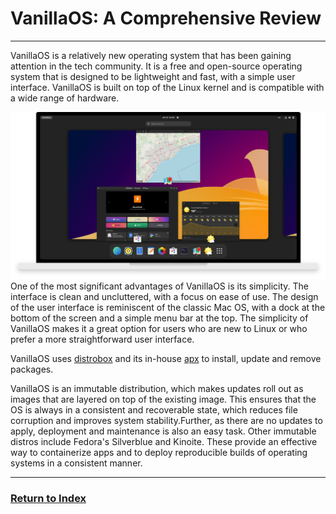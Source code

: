 # VanillaOS: A Comprehensive Review
---

VanillaOS is a relatively new operating system that has been gaining attention in the tech community. It is a free and open-source operating system that is designed to be lightweight and fast, with a simple user interface. VanillaOS is built on top of the Linux kernel and is compatible with a wide range of hardware.

![](./GNOME.svg)
One of the most significant advantages of VanillaOS is its simplicity. The interface is clean and uncluttered, with a focus on ease of use. The design of the user interface is reminiscent of the classic Mac OS, with a dock at the bottom of the screen and a simple menu bar at the top. The simplicity of VanillaOS makes it a great option for users who are new to Linux or who prefer a more straightforward user interface.

VanillaOS uses [distrobox](https://distrobox.privatedns.org) and its in-house [apx](https://documentation.vanillaos.org/docs/apx/) to install, update and remove packages.

VanillaOS is an immutable distribution, which makes updates roll out as images that are layered on top of the existing image. This ensures that the OS is always in a consistent and recoverable state, which reduces file corruption and improves system stability.Further, as there are no updates to apply, deployment and maintenance is also an easy task. Other immutable distros include Fedora's Silverblue and Kinoite. These provide an effective way to containerize apps and to deploy reproducible builds of operating systems in a consistent manner.

---
### [Return to Index](../)
